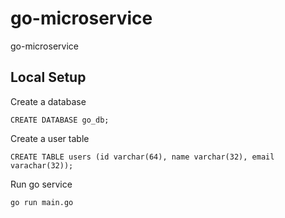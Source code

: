 # go-microservice
go-microservice

## Local Setup

Create a database
```
CREATE DATABASE go_db;
```

Create a user table

```
CREATE TABLE users (id varchar(64), name varchar(32), email varachar(32));
```

Run go service
```
go run main.go
```


